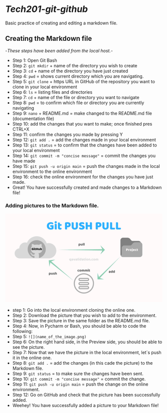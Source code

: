 # *Tech201-git-github*
Basic practice of creating and editing a markdown file. 

## Creating the Markdown file
-*These steps have been added from the local host.*-

- Step 1: Open Git Bash 
- Step 2: `git mkdir` + name of the directory you wish to create
- Step 3: `cd` + name of the directory you have just created
- Step 4: `pwd` = shows current directory which you are navigating. 
- Step 5: `git clone` + https URL in GitHub of the repository you want to clone in your local environment
- Step 6: `ls` = listing files and directories
- Step 7: `cd` + name of the file or directory you want to navigate
- Step 8: `pwd` = to confirm which file or directory you are currently navigating
- Step 9: `nano` + README.md = make changed to the README.md file (documentation file)
- Step 10: add the changes that you want to make; once finished pres CTRL+X
- Step 11: confirm the changes you made by pressing Y 
- Step 12: `git add .` = add the changes made in your local environment
- Step 13: `git status` = to confirm that the changes have been added to your local environment
- Step 14: `git commit -m "concise message"` = commit the changes you have made
- Step 15: `git push -u origin main` = push the changes made in the local environment to the online environment
- Step 16: check the online environment for the changes you have just made.
- Great! You have successfully created and made changes to a Markdown file! 

### Adding pictures to the Markdown file.
![](Git-PUSH-pULL.png)
- step 1: Go into the local environment cloning the online one.
- Step 2: Download the picture that you wish to add to the environment.
- Step 3: Save the picture in the same folder as the README.md file. 
- Step 4: Now, in Pycharm or Bash, you should be able to code the following:
- Step 5: `![](name_of_the_image.png)`
- Step 6: On the right hand side, in the Preview side, you should be able to see the picture.
- Step 7: Now that we have the picture in the local environment, let`s push it in the online one.
- Step 8: `git add .` = add the changes (in this cade the picture) to the Markdown file.
- Step 9: `git status` = to make sure the changes have been sent. 
- Step 10: `git commit -m "concise message"` = commit the change.
- Step 11: `git push -u origin main` = push the change on the online environment.
- Step 12: Go on GitHub and check that the picture has been successfully added. 
- Weehey! You have successfully added a picture to your Markdown file! 

